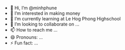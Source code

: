 - 👋 Hi, I’m @minhphune
- 👀 I’m interested in making money
- 🌱 I’m currently learning at Le Hog Phong Highschool 
- 💞️ I’m looking to collaborate on ...
- 📫 How to reach me ...
- 😄 Pronouns: ...
- ⚡ Fun fact: ...

<!---
minhphune/minhphune is a ✨ special ✨ repository because its `README.md` (this file) appears on your GitHub profile.
You can click the Preview link to take a look at your changes.
--->
